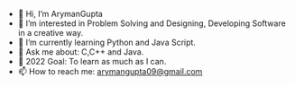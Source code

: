 - 👋 Hi, I’m ArymanGupta
- 👀 I’m interested in Problem Solving and  Designing, Developing Software in a creative way.
- 🌱 I’m currently learning Python and Java Script.
- 💬 Ask me about: C,C++ and Java.
- 🥅 2022 Goal: To learn as much as I can.
- 📫 How to reach me: arymangupta09@gmail.com

<!---
ArymanGupta07/ArymanGupta07 is a ✨ special ✨ repository because its `README.md` (this file) appears on your GitHub profile.
You can click the Preview link to take a look at your changes.
--->
